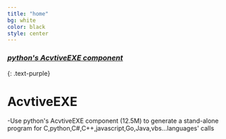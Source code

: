 ```yaml
---
title: "home"
bg: white
color: black
style: center
---
```


### [*python's AcvtiveEXE component*]({{site.source_link}})
{: .text-purple}

<span class="fa-stack subtlecircle" style="font-size:100px; background:rgba(255,166,0,0.1)">
  <i class="fa fa-circle fa-stack-2x text-white"></i>
  <i class="fa fa-bicycle fa-stack-1x text-orange"></i>
</span>

# AcvtiveEXE


-Use python's AcvtiveEXE component (12.5M) to generate a stand-alone program for C,python,C#,C++,javascript,Go,Java,vbs...languages' calls

 